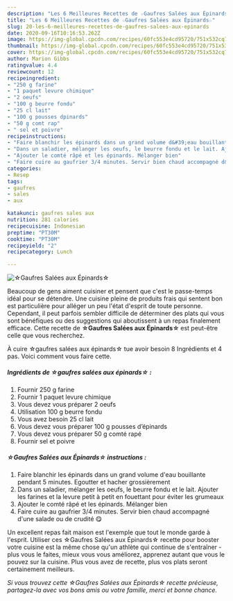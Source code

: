 ```yaml
---
description: "Les 6 Meilleures Recettes de ☆Gaufres Salées aux Épinards☆"
title: "Les 6 Meilleures Recettes de ☆Gaufres Salées aux Épinards☆"
slug: 20-les-6-meilleures-recettes-de-gaufres-salees-aux-epinards
date: 2020-09-16T10:16:53.262Z
image: https://img-global.cpcdn.com/recipes/60fc553e4cd95720/751x532cq70/☆gaufres-salees-aux-epinards☆-photo-principale-de-la-recette.jpg
thumbnail: https://img-global.cpcdn.com/recipes/60fc553e4cd95720/751x532cq70/☆gaufres-salees-aux-epinards☆-photo-principale-de-la-recette.jpg
cover: https://img-global.cpcdn.com/recipes/60fc553e4cd95720/751x532cq70/☆gaufres-salees-aux-epinards☆-photo-principale-de-la-recette.jpg
author: Marion Gibbs
ratingvalue: 4.4
reviewcount: 12
recipeingredient:
- "250 g farine"
- "1 paquet levure chimique"
- "2 oeufs"
- "100 g beurre fondu"
- "25 cl lait"
- "100 g pousses dpinards"
- "50 g comt rap"
- " sel et poivre"
recipeinstructions:
- "Faire blanchir les épinards dans un grand volume d&#39;eau bouillante pendant 5 minutes. Egoutter et hacher grossièrement"
- "Dans un saladier, mélanger les oeufs, le beurre fondu et le lait. Ajouter les farines et la levure petit à petit en fouettant pour éviter les grumeaux"
- "Ajouter le comté râpé et les épinards. Mélanger bien"
- "Faire cuire au gaufrier 3/4 minutes. Servir bien chaud accompagné d&#39;une salade ou de crudité 😋"
categories:
- Resep
tags:
- gaufres
- sales
- aux

katakunci: gaufres sales aux 
nutrition: 281 calories
recipecuisine: Indonesian
preptime: "PT30M"
cooktime: "PT30M"
recipeyield: "2"
recipecategory: Lunch

---
```



![☆Gaufres Salées aux Épinards☆](https://img-global.cpcdn.com/recipes/60fc553e4cd95720/751x532cq70/☆gaufres-salees-aux-epinards☆-photo-principale-de-la-recette.jpg)

Beaucoup de gens aiment cuisiner et pensent que c'est le passe-temps idéal pour se détendre. Une cuisine pleine de produits frais qui sentent bon est particulière pour alléger un peu l'état d'esprit de toute personne. Cependant, il peut parfois sembler difficile de déterminer des plats qui vous sont bénéfiques ou des suggestions qui aboutissent à un repas finalement efficace. Cette recette de <strong> ☆Gaufres Salées aux Épinards☆ </strong> est peut-être celle que vous recherchez.

<!--inarticleads1-->

À cuire ☆gaufres salées aux épinards☆ tue avoir besoin 8 Ingrédients et 4 pas. Voici comment vous faire cette.

##### Ingrédients de ☆gaufres salées aux épinards☆ :

1. Fournir 250 g farine
1. Fournir 1 paquet levure chimique
1. Vous devez vous préparer 2 oeufs
1. Utilisation 100 g beurre fondu
1. Vous avez besoin 25 cl lait
1. Vous devez vous préparer 100 g pousses d’épinards
1. Vous devez vous préparer 50 g comté rapé
1. Fournir  sel et poivre




<!--inarticleads2-->

##### ☆Gaufres Salées aux Épinards☆ instructions :

1. Faire blanchir les épinards dans un grand volume d&#39;eau bouillante pendant 5 minutes. Egoutter et hacher grossièrement
1. Dans un saladier, mélanger les oeufs, le beurre fondu et le lait. Ajouter les farines et la levure petit à petit en fouettant pour éviter les grumeaux
1. Ajouter le comté râpé et les épinards. Mélanger bien
1. Faire cuire au gaufrier 3/4 minutes. Servir bien chaud accompagné d&#39;une salade ou de crudité 😋




<!--inarticleads1-->

<p>
Un excellent repas fait maison est l'exemple que tout le monde garde à l'esprit. Utiliser ces ☆Gaufres Salées aux Épinards☆ recette pour booster votre cuisine est la même chose qu'un athlète qui continue de s'entraîner - plus vous le faites, mieux vous vous améliorez, apprenez autant que vous le pouvez sur la cuisine. Plus vous avez de recette, plus vos plats seront certainement meilleurs.
</p>

<p>
<i>Si vous trouvez cette ☆Gaufres Salées aux Épinards☆ recette précieuse, partagez-la avec vos bons amis ou votre famille, merci et bonne chance.</i>
</p>

